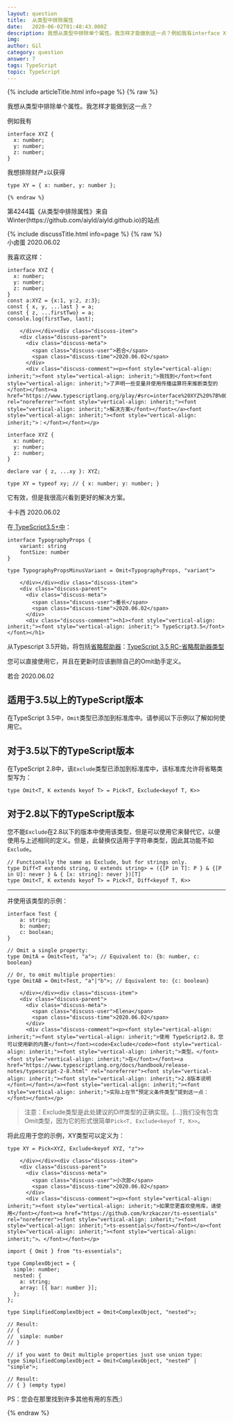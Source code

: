 ```yaml
---
layout: question
title:  从类型中排除属性
date:   2020-06-02T01:48:43.000Z
description: 我想从类型中排除单个属性。我怎样才能做到这一点？例如我有interface XYZ {  x  number;  y  number;  z...
img: 
author: Gil
category: question
answer: 7
tags: TypeScript
topic: TypeScript
---
```

<div class="article-root">
  <div class="article">
    {% include articleTitle.html info=page %}
    {% raw %}
    <div class="article-content"><p><font style="vertical-align: inherit;"><font style="vertical-align: inherit;">我想从类型中排除单个属性。</font><font style="vertical-align: inherit;">我怎样才能做到这一点？</font></font></p>

<p><font style="vertical-align: inherit;"><font style="vertical-align: inherit;">例如我有</font></font></p>

<pre class="lang-js prettyprint prettyprinted" style=""><code><span class="kwd">interface</span><span class="pln"> XYZ </span><span class="pun">{</span><span class="pln">
  x</span><span class="pun">:</span><span class="pln"> number</span><span class="pun">;</span><span class="pln">
  y</span><span class="pun">:</span><span class="pln"> number</span><span class="pun">;</span><span class="pln">
  z</span><span class="pun">:</span><span class="pln"> number</span><span class="pun">;</span><span class="pln">
</span><span class="pun">}</span></code></pre>

<p><font style="vertical-align: inherit;"><font style="vertical-align: inherit;">我想排除财产</font></font><code>z</code><font style="vertical-align: inherit;"><font style="vertical-align: inherit;">以获得</font></font></p>

<pre class="lang-js prettyprint prettyprinted" style=""><code><span class="pln">type XY </span><span class="pun">=</span><span class="pln"> </span><span class="pun">{</span><span class="pln"> x</span><span class="pun">:</span><span class="pln"> number</span><span class="pun">,</span><span class="pln"> y</span><span class="pun">:</span><span class="pln"> number </span><span class="pun">};</span></code></pre></div>
    {% endraw %}
  </div>
  <p class="winter_mark">第4244篇《从类型中排除属性》来自Winter(https://github.com/aiyld/aiyld.github.io)的站点</p>
  <div class="discuss-wrapper">
    {% include discussTitle.html info=page %}
    {% raw %}
    <div class="discuss-item">
        <div class="discuss-parent">
          <div class="discuss-meta">
            <span class="discuss-user">小卤蛋</span>
            <span class="discuss-time">2020.06.02</span>
          </div>
          <div class="discuss-comment"><p><font style="vertical-align: inherit;"><font style="vertical-align: inherit;">我喜欢这样：</font></font></p>

<pre class="lang-js prettyprint prettyprinted" style=""><code><span class="kwd">interface</span><span class="pln"> XYZ </span><span class="pun">{</span><span class="pln">
  x</span><span class="pun">:</span><span class="pln"> number</span><span class="pun">;</span><span class="pln">
  y</span><span class="pun">:</span><span class="pln"> number</span><span class="pun">;</span><span class="pln">
  z</span><span class="pun">:</span><span class="pln"> number</span><span class="pun">;</span><span class="pln">
</span><span class="pun">}</span><span class="pln">
</span><span class="kwd">const</span><span class="pln"> a</span><span class="pun">:</span><span class="pln">XYZ </span><span class="pun">=</span><span class="pln"> </span><span class="pun">{</span><span class="pln">x</span><span class="pun">:</span><span class="lit">1</span><span class="pun">,</span><span class="pln"> y</span><span class="pun">:</span><span class="lit">2</span><span class="pun">,</span><span class="pln"> z</span><span class="pun">:</span><span class="lit">3</span><span class="pun">};</span><span class="pln">
</span><span class="kwd">const</span><span class="pln"> </span><span class="pun">{</span><span class="pln"> x</span><span class="pun">,</span><span class="pln"> y</span><span class="pun">,</span><span class="pln"> </span><span class="pun">...</span><span class="pln">last </span><span class="pun">}</span><span class="pln"> </span><span class="pun">=</span><span class="pln"> a</span><span class="pun">;</span><span class="pln">
</span><span class="kwd">const</span><span class="pln"> </span><span class="pun">{</span><span class="pln"> z</span><span class="pun">,</span><span class="pln"> </span><span class="pun">...</span><span class="pln">firstTwo</span><span class="pun">}</span><span class="pln"> </span><span class="pun">=</span><span class="pln"> a</span><span class="pun">;</span><span class="pln">
console</span><span class="pun">.</span><span class="pln">log</span><span class="pun">(</span><span class="pln">firstTwo</span><span class="pun">,</span><span class="pln"> last</span><span class="pun">);</span></code></pre></div>
        </div></div><div class="discuss-item">
        <div class="discuss-parent">
          <div class="discuss-meta">
            <span class="discuss-user">若合</span>
            <span class="discuss-time">2020.06.02</span>
          </div>
          <div class="discuss-comment"><p><font style="vertical-align: inherit;"><font style="vertical-align: inherit;">我找到</font><font style="vertical-align: inherit;">了声明一些变量并使用传播运算符来推断类型的</font></font><a href="https://www.typescriptlang.org/play/#src=interface%20XYZ%20%7B%0D%0A%20%20x%3A%20number%3B%0D%0A%20%20y%3A%20number%3B%0D%0A%20%20z%3A%20number%3B%0D%0A%7D%0D%0A%0D%0Adeclare%20var%20%7B%20z%2C%20...xy%20%7D%3A%20XYZ%3B%0D%0A%0D%0Atype%20XY%20%3D%20typeof%20xy%3B%20%2F%2F%20%7B%20x%3A%20number%3B%20y%3A%20number%3B%20%7D" rel="noreferrer"><font style="vertical-align: inherit;"><font style="vertical-align: inherit;">解决方案</font></font></a><font style="vertical-align: inherit;"><font style="vertical-align: inherit;">：</font></font></p>

<pre class="lang-js prettyprint prettyprinted" style=""><code><span class="kwd">interface</span><span class="pln"> XYZ </span><span class="pun">{</span><span class="pln">
  x</span><span class="pun">:</span><span class="pln"> number</span><span class="pun">;</span><span class="pln">
  y</span><span class="pun">:</span><span class="pln"> number</span><span class="pun">;</span><span class="pln">
  z</span><span class="pun">:</span><span class="pln"> number</span><span class="pun">;</span><span class="pln">
</span><span class="pun">}</span><span class="pln">

declare </span><span class="kwd">var</span><span class="pln"> </span><span class="pun">{</span><span class="pln"> z</span><span class="pun">,</span><span class="pln"> </span><span class="pun">...</span><span class="pln">xy </span><span class="pun">}:</span><span class="pln"> XYZ</span><span class="pun">;</span><span class="pln">

type XY </span><span class="pun">=</span><span class="pln"> </span><span class="kwd">typeof</span><span class="pln"> xy</span><span class="pun">;</span><span class="pln"> </span><span class="com">// { x: number; y: number; }</span></code></pre>

<p><font style="vertical-align: inherit;"><font style="vertical-align: inherit;">它有效，但是我很高兴看到更好的解决方案。</font></font></p></div>
        </div></div><div class="discuss-item">
        <div class="discuss-parent">
          <div class="discuss-meta">
            <span class="discuss-user">卡卡西</span>
            <span class="discuss-time">2020.06.02</span>
          </div>
          <div class="discuss-comment"><p><font style="vertical-align: inherit;"><font style="vertical-align: inherit;">在</font></font><a href="https://devblogs.microsoft.com/typescript/announcing-typescript-3-5-rc/#the-omit-helper-type" rel="nofollow noreferrer"><font style="vertical-align: inherit;"><font style="vertical-align: inherit;"> TypeScript3.5+中</font></font></a><font style="vertical-align: inherit;"><font style="vertical-align: inherit;">：</font></font></p>

<pre class="lang-js prettyprint prettyprinted" style=""><code><span class="kwd">interface</span><span class="pln"> </span><span class="typ">TypographyProps</span><span class="pln"> </span><span class="pun">{</span><span class="pln">
    variant</span><span class="pun">:</span><span class="pln"> string
    fontSize</span><span class="pun">:</span><span class="pln"> number
</span><span class="pun">}</span><span class="pln">

type </span><span class="typ">TypographyPropsMinusVariant</span><span class="pln"> </span><span class="pun">=</span><span class="pln"> </span><span class="typ">Omit</span><span class="pun">&lt;</span><span class="typ">TypographyProps</span><span class="pun">,</span><span class="pln"> </span><span class="str">"variant"</span><span class="pun">&gt;</span></code></pre></div>
        </div></div><div class="discuss-item">
        <div class="discuss-parent">
          <div class="discuss-meta">
            <span class="discuss-user">番长</span>
            <span class="discuss-time">2020.06.02</span>
          </div>
          <div class="discuss-comment"><h1><font style="vertical-align: inherit;"><font style="vertical-align: inherit;"> TypeScript3.5</font></font></h1>

<p><font style="vertical-align: inherit;"><font style="vertical-align: inherit;">从Typescript 3.5开始，将包括</font><a href="https://devblogs.microsoft.com/typescript/announcing-typescript-3-5-rc/#the-omit-helper-type" rel="noreferrer"><font style="vertical-align: inherit;">省略帮助器</font></a><font style="vertical-align: inherit;">：</font></font><a href="https://devblogs.microsoft.com/typescript/announcing-typescript-3-5-rc/#the-omit-helper-type" rel="noreferrer"><font style="vertical-align: inherit;"><font style="vertical-align: inherit;">TypeScript 3.5 RC-省略帮助器类型</font></font></a></p>

<p><font style="vertical-align: inherit;"><font style="vertical-align: inherit;">您可以直接使用它，并且在更新时应该删除自己的Omit助手定义。</font></font></p></div>
        </div></div><div class="discuss-item">
        <div class="discuss-parent">
          <div class="discuss-meta">
            <span class="discuss-user">若合</span>
            <span class="discuss-time">2020.06.02</span>
          </div>
          <div class="discuss-comment"><h2><font style="vertical-align: inherit;"><font style="vertical-align: inherit;">适用于3.5以上的TypeScript版本</font></font></h2>

<p><font style="vertical-align: inherit;"><font style="vertical-align: inherit;">在TypeScript 3.5中，</font></font><code>Omit</code><font style="vertical-align: inherit;"><font style="vertical-align: inherit;">类型已添加到标准库中。</font><font style="vertical-align: inherit;">请参阅以下示例以了解如何使用它。</font></font></p>

<h2><font style="vertical-align: inherit;"><font style="vertical-align: inherit;">对于3.5以下的TypeScript版本</font></font></h2>

<p><font style="vertical-align: inherit;"><font style="vertical-align: inherit;">在TypeScript 2.8中，该</font></font><code>Exclude</code><font style="vertical-align: inherit;"><font style="vertical-align: inherit;">类型已添加到标准库中，该标准库允许将省略类型写为：</font></font></p>

<pre class="lang-js prettyprint prettyprinted" style=""><code><span class="pln">type </span><span class="typ">Omit</span><span class="pun">&lt;</span><span class="pln">T</span><span class="pun">,</span><span class="pln"> K extends keyof T</span><span class="pun">&gt;</span><span class="pln"> </span><span class="pun">=</span><span class="pln"> </span><span class="typ">Pick</span><span class="pun">&lt;</span><span class="pln">T</span><span class="pun">,</span><span class="pln"> </span><span class="typ">Exclude</span><span class="pun">&lt;</span><span class="pln">keyof T</span><span class="pun">,</span><span class="pln"> K</span><span class="pun">&gt;&gt;</span></code></pre>

<h2><font style="vertical-align: inherit;"><font style="vertical-align: inherit;">对于2.8以下的TypeScript版本</font></font></h2>

<p><font style="vertical-align: inherit;"><font style="vertical-align: inherit;">您不能</font></font><code>Exclude</code><font style="vertical-align: inherit;"><font style="vertical-align: inherit;">在2.8以下的版本中</font><font style="vertical-align: inherit;">使用该</font><font style="vertical-align: inherit;">类型，但是可以使用它来替代它，以便使用与上述相同的定义。</font><font style="vertical-align: inherit;">但是，此替换仅适用于字符串类型，因此其功能不如</font></font><code>Exclude</code><font style="vertical-align: inherit;"><font style="vertical-align: inherit;">。</font></font></p>

<pre class="lang-js prettyprint prettyprinted" style=""><code><span class="com">// Functionally the same as Exclude, but for strings only.</span><span class="pln">
type </span><span class="typ">Diff</span><span class="pun">&lt;</span><span class="pln">T extends string</span><span class="pun">,</span><span class="pln"> U extends string</span><span class="pun">&gt;</span><span class="pln"> </span><span class="pun">=</span><span class="pln"> </span><span class="pun">({[</span><span class="pln">P in T</span><span class="pun">]:</span><span class="pln"> P </span><span class="pun">}</span><span class="pln"> </span><span class="pun">&amp;</span><span class="pln"> </span><span class="pun">{[</span><span class="pln">P in U</span><span class="pun">]:</span><span class="pln"> never </span><span class="pun">}</span><span class="pln"> </span><span class="pun">&amp;</span><span class="pln"> </span><span class="pun">{</span><span class="pln"> </span><span class="pun">[</span><span class="pln">x</span><span class="pun">:</span><span class="pln"> string</span><span class="pun">]:</span><span class="pln"> never </span><span class="pun">})[</span><span class="pln">T</span><span class="pun">]</span><span class="pln">
type </span><span class="typ">Omit</span><span class="pun">&lt;</span><span class="pln">T</span><span class="pun">,</span><span class="pln"> K extends keyof T</span><span class="pun">&gt;</span><span class="pln"> </span><span class="pun">=</span><span class="pln"> </span><span class="typ">Pick</span><span class="pun">&lt;</span><span class="pln">T</span><span class="pun">,</span><span class="pln"> </span><span class="typ">Diff</span><span class="pun">&lt;</span><span class="pln">keyof T</span><span class="pun">,</span><span class="pln"> K</span><span class="pun">&gt;&gt;</span></code></pre>

<hr>

<p><font style="vertical-align: inherit;"><font style="vertical-align: inherit;">并使用该类型的示例：</font></font></p>

<pre class="lang-js prettyprint prettyprinted" style=""><code><span class="kwd">interface</span><span class="pln"> </span><span class="typ">Test</span><span class="pln"> </span><span class="pun">{</span><span class="pln">
    a</span><span class="pun">:</span><span class="pln"> string</span><span class="pun">;</span><span class="pln">
    b</span><span class="pun">:</span><span class="pln"> number</span><span class="pun">;</span><span class="pln">
    c</span><span class="pun">:</span><span class="pln"> boolean</span><span class="pun">;</span><span class="pln">
</span><span class="pun">}</span><span class="pln">

</span><span class="com">// Omit a single property:</span><span class="pln">
type </span><span class="typ">OmitA</span><span class="pln"> </span><span class="pun">=</span><span class="pln"> </span><span class="typ">Omit</span><span class="pun">&lt;</span><span class="typ">Test</span><span class="pun">,</span><span class="pln"> </span><span class="str">"a"</span><span class="pun">&gt;;</span><span class="pln"> </span><span class="com">// Equivalent to: {b: number, c: boolean}</span><span class="pln">

</span><span class="com">// Or, to omit multiple properties:</span><span class="pln">
type </span><span class="typ">OmitAB</span><span class="pln"> </span><span class="pun">=</span><span class="pln"> </span><span class="typ">Omit</span><span class="pun">&lt;</span><span class="typ">Test</span><span class="pun">,</span><span class="pln"> </span><span class="str">"a"</span><span class="pun">|</span><span class="str">"b"</span><span class="pun">&gt;;</span><span class="pln"> </span><span class="com">// Equivalent to: {c: boolean}</span></code></pre></div>
        </div></div><div class="discuss-item">
        <div class="discuss-parent">
          <div class="discuss-meta">
            <span class="discuss-user">Elena</span>
            <span class="discuss-time">2020.06.02</span>
          </div>
          <div class="discuss-comment"><p><font style="vertical-align: inherit;"><font style="vertical-align: inherit;">使用 TypeScript2.8，您可以使用新的内置</font></font><code>Exclude</code><font style="vertical-align: inherit;"><font style="vertical-align: inherit;">类型。</font><font style="vertical-align: inherit;">在</font></font><a href="https://www.typescriptlang.org/docs/handbook/release-notes/typescript-2-8.html" rel="noreferrer"><font style="vertical-align: inherit;"><font style="vertical-align: inherit;">2.8版本说明</font></font></a><font style="vertical-align: inherit;"><font style="vertical-align: inherit;">实际上在节“预定义条件类型”提到这一点：</font></font></p>

<blockquote>
  <p><font style="vertical-align: inherit;"><font style="vertical-align: inherit;">注意：Exclude类型是此处建议的Diff类型的正确实现。</font><font style="vertical-align: inherit;">[...]我们没有包含Omit类型，因为它的形式很简单</font></font><code>Pick&lt;T, Exclude&lt;keyof T, K&gt;&gt;</code><font style="vertical-align: inherit;"><font style="vertical-align: inherit;">。</font></font></p>
</blockquote>

<p><font style="vertical-align: inherit;"><font style="vertical-align: inherit;">将此应用于您的示例，XY类型可以定义为：</font></font></p>

<pre class="lang-js prettyprint prettyprinted" style=""><code><span class="pln">type XY </span><span class="pun">=</span><span class="pln"> </span><span class="typ">Pick</span><span class="pun">&lt;</span><span class="pln">XYZ</span><span class="pun">,</span><span class="pln"> </span><span class="typ">Exclude</span><span class="pun">&lt;</span><span class="pln">keyof XYZ</span><span class="pun">,</span><span class="pln"> </span><span class="str">"z"</span><span class="pun">&gt;&gt;</span></code></pre></div>
        </div></div><div class="discuss-item">
        <div class="discuss-parent">
          <div class="discuss-meta">
            <span class="discuss-user">小次郎</span>
            <span class="discuss-time">2020.06.02</span>
          </div>
          <div class="discuss-comment"><p><font style="vertical-align: inherit;"><font style="vertical-align: inherit;">如果您更喜欢使用库，请使用</font></font><a href="https://github.com/krzkaczor/ts-essentials" rel="noreferrer"><font style="vertical-align: inherit;"><font style="vertical-align: inherit;">ts-essentials</font></font></a><font style="vertical-align: inherit;"><font style="vertical-align: inherit;">。</font></font></p>

<pre class="lang-js prettyprint prettyprinted" style=""><code><span class="kwd">import</span><span class="pln"> </span><span class="pun">{</span><span class="pln"> </span><span class="typ">Omit</span><span class="pln"> </span><span class="pun">}</span><span class="pln"> </span><span class="kwd">from</span><span class="pln"> </span><span class="str">"ts-essentials"</span><span class="pun">;</span><span class="pln">

type </span><span class="typ">ComplexObject</span><span class="pln"> </span><span class="pun">=</span><span class="pln"> </span><span class="pun">{</span><span class="pln">
  simple</span><span class="pun">:</span><span class="pln"> number</span><span class="pun">;</span><span class="pln">
  nested</span><span class="pun">:</span><span class="pln"> </span><span class="pun">{</span><span class="pln">
    a</span><span class="pun">:</span><span class="pln"> string</span><span class="pun">;</span><span class="pln">
    array</span><span class="pun">:</span><span class="pln"> </span><span class="pun">[{</span><span class="pln"> bar</span><span class="pun">:</span><span class="pln"> number </span><span class="pun">}];</span><span class="pln">
  </span><span class="pun">};</span><span class="pln">
</span><span class="pun">};</span><span class="pln">

type </span><span class="typ">SimplifiedComplexObject</span><span class="pln"> </span><span class="pun">=</span><span class="pln"> </span><span class="typ">Omit</span><span class="pun">&lt;</span><span class="typ">ComplexObject</span><span class="pun">,</span><span class="pln"> </span><span class="str">"nested"</span><span class="pun">&gt;;</span><span class="pln">

</span><span class="com">// Result:</span><span class="pln">
</span><span class="com">// {</span><span class="pln">
</span><span class="com">//  simple: number</span><span class="pln">
</span><span class="com">// }</span><span class="pln">

</span><span class="com">// if you want to Omit multiple properties just use union type:</span><span class="pln">
type </span><span class="typ">SimplifiedComplexObject</span><span class="pln"> </span><span class="pun">=</span><span class="pln"> </span><span class="typ">Omit</span><span class="pun">&lt;</span><span class="typ">ComplexObject</span><span class="pun">,</span><span class="pln"> </span><span class="str">"nested"</span><span class="pln"> </span><span class="pun">|</span><span class="pln"> </span><span class="str">"simple"</span><span class="pun">&gt;;</span><span class="pln">

</span><span class="com">// Result:</span><span class="pln">
</span><span class="com">// { } (empty type)</span></code></pre>

<p><font style="vertical-align: inherit;"><font style="vertical-align: inherit;">PS：您会在那里找到许多其他有用的东西;）</font></font></p></div>
        </div></div>
    {% endraw %}
  </div>
<div>
